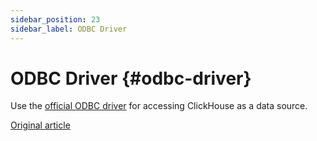```yaml
---
sidebar_position: 23
sidebar_label: ODBC Driver
---
```


# ODBC Driver {#odbc-driver}

Use the [official ODBC driver](https://github.com/ClickHouse/clickhouse-odbc) for accessing ClickHouse as a data source.

  

[Original article](https://clickhouse.com/docs/en/interfaces/odbc/) <!--hide-->
